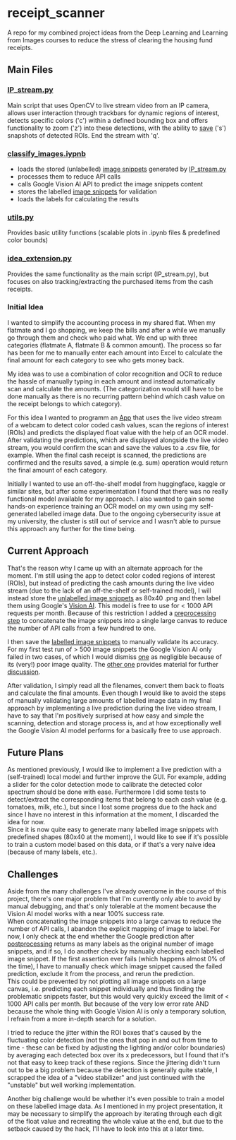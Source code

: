 # receipt_scanner
A repo for my combined project ideas from the Deep Learning and Learning from Images courses to reduce the stress of clearing the housing fund receipts.

## Main Files

### [IP_stream.py](https://github.com/Lucky-0ne/receipt_scanner/blob/main/main/scripts/IP_stream.py)
Main script that uses OpenCV to live stream video from an IP camera, allows user interaction through trackbars for dynamic regions of interest, detects specific colors ('c') within a defined bounding box and offers functionality to zoom ('z') into these detections, with the ability to [save](https://github.com/Lucky-0ne/receipt_scanner/tree/main/main/images/result_snippets) ('s') snapshots of detected ROIs. End the stream with 'q'.

### [classify_images.iypnb](https://github.com/Lucky-0ne/receipt_scanner/blob/main/main/scripts/classify_images.ipynb)
- loads the stored (unlabelled) [image snippets](https://github.com/Lucky-0ne/receipt_scanner/tree/main/main/images/result_snippets) generated by [IP_stream.py](https://github.com/Lucky-0ne/receipt_scanner/blob/main/main/scripts/IP_stream.py)
- processes them to reduce API calls
- calls Google Vision AI API to predict the image snippets content
- stores the labelled [image snippets](https://github.com/Lucky-0ne/receipt_scanner/tree/main/main/images/classified_snippets) for validation
- loads the labels for calculating the results

### [utils.py](https://github.com/Lucky-0ne/receipt_scanner/blob/main/main/scripts/utils.py)
Provides basic utility functions (scalable plots in .ipynb files & predefined color bounds)

### [idea_extension.py](https://github.com/Lucky-0ne/receipt_scanner/blob/main/main/scripts/idea_extension.py)
Provides the same functionality as the main script (IP_stream.py), but focuses on also tracking/extracting the purchased items from the cash receipts.

### Initial Idea
I wanted to simplify the accounting process in my shared flat. When my flatmate and I go shopping, we keep the bills and after a while we manually go through them and check who paid what. We end up with three categories (flatmate A, flatmate B & common amount). The process so far has been for me to manually enter each amount into Excel to calculate the final amount for each category to see who gets money back.  
  
My idea was to use a combination of color recognition and OCR to reduce the hassle of manually typing in each amount and instead automatically scan and calculate the amounts. (The categorization would still have to be done manually as there is no recurring pattern behind which cash value on the receipt belongs to which category).  
  
  
For this idea I wanted to programm an [App](https://github.com/Lucky-0ne/receipt_scanner/blob/main/main/scripts/IP_stream.py) that uses the live video stream of a webcam to detect color coded cash values, scan the regions of interest (ROIs) and predicts the displayed float value with the help of an OCR model. After validating the predictions, which are displayed alongside the live video stream, you would confirm the scan and save the values to a .csv file, for example. When the final cash receipt is scanned, the predictions are confirmed and the results saved, a simple (e.g. sum) operation would return the final amount of each category.  
  
Initially I wanted to use an off-the-shelf model from huggingface, kaggle or similar sites, but after some experimentation I found that there was no really functional model available for my approach. I also wanted to gain some hands-on experience training an OCR model on my own using my self-generated labelled image data. Due to the ongoing cybersecurity issue at my university, the cluster is still out of service and I wasn't able to pursue this approach any further for the time being.

## Current Approach
That's the reason why I came up with an alternate approach for the moment. I'm still using the app to detect color coded regions of interest (ROIs), but instead of predicting the cash amounts during the live video stream (due to the lack of an off-the-shelf or self-trained model), I will instead store the [unlabelled image snippets](https://github.com/Lucky-0ne/receipt_scanner/tree/main/main/images/result_snippets) as 80x40 .png and then label them using Google's [Vision AI](https://console.cloud.google.com/marketplace/product/google/vision.googleapis.com). This model is free to use for < 1000 API requests per month. Because of this restriction I added a [preprocessing step](https://nbviewer.org/github/Lucky-0ne/test_nbviewer/blob/main/classify_images.ipynb#Compose-A-Large-Canvas-For-Reducing-API-Calls) to concatenate the image snippets into a single large canvas to reduce the number of API calls from a few hundred to one.  
  
I then save the [labelled image snippets](https://github.com/Lucky-0ne/receipt_scanner/tree/main/main/images/classified_snippets) to manually validate its accuracy. For my first test run of > 500 image snippets the Google Vision AI only failed in two cases, of which I would dismiss [one](https://github.com/Lucky-0ne/receipt_scanner/blob/main/main/images/result_snippets/orange/discarded/2024-03-27_10-56-16_orange_ROI_5.png) as negligible because of its (very!) poor image quality. The [other one](https://github.com/Lucky-0ne/receipt_scanner/blob/main/main/images/result_snippets/orange/discarded/2024-03-27_12-01-09_orange_ROI_10.png) provides material for further [discussion](#Challenges).  
  
After validation, I simply read all the filenames, convert them back to floats and calculate the final amounts. Even though I would like to avoid the steps of manually validating large amounts of labelled image data in my final approach by implementing a live prediction during the live video stream, I have to say that I'm positively surprised at how easy and simple the scanning, detection and storage process is, and at how exceptionally well the Google Vision AI model performs for a basically free to use approach.

## Future Plans
As mentioned previously, I would like to implement a live prediction with a (self-trained) local model and further improve the GUI. For example, adding a slider for the color detection mode to calibrate the detected color spectrum should be done with ease. Furthermore I did some tests to detect/extract the corresponding items that belong to each cash value (e.g. tomatoes, milk, etc.), but since I lost some progress due to the hack and since I have no interest in this information at the moment, I discarded the idea for now.  
Since it is now quite easy to generate many labelled image snippets with predefined shapes (80x40 at the moment), I would like to see if it's possible to train a custom model based on this data, or if that's a very naive idea (because of many labels, etc.).

## Challenges
Aside from the many challenges I've already overcome in the course of this project, there's one major problem that I'm currently only able to avoid by manual debugging, and that's only tolerable at the moment because the Vision AI model works with a near 100% success rate.  
When concatenating the image snippets into a large canvas to reduce the number of API calls, I abandon the explicit mapping of image to label. For now, I only check at the end whether the Google prediction after [postprocessing](https://nbviewer.org/github/Lucky-0ne/test_nbviewer/blob/main/classify_images.ipynb#Post-Processing) returns as many labels as the original number of image snippets, and if so, I do another check by manually checking each labelled image snippet. If the first assertion ever fails (which happens almost 0% of the time), I have to manually check which image snippet caused the failed prediction, exclude it from the process, and rerun the prediction.  
This could be prevented by not plotting all image snippets on a large canvas, i.e. predicting each snippet individually and thus finding the problematic snippets faster, but this would very quickly exceed the limit of < 1000 API calls per month. But because of the very low error rate AND because the whole thing with Google Vision AI is only a temporary solution, I refrain from a more in-depth search for a solution.  
  
I tried to reduce the jitter within the ROI boxes that's caused by the fluctuating color detection (not the ones that pop in and out from time to time - these can be fixed by adjusting the lighting and/or color boundaries) by averaging each detected box over its x predecessors, but I found that it's not that easy to keep track of these regions. Since the jittering didn't turn out to be a big problem because the detection is generally quite stable, I scrapped the idea of a "video stabilizer" and just continued with the "unstable" but well working implementation.  
  
Another big challenge would be whether it's even possible to train a model on these labelled image data. As I mentioned in my project presentation, it may be necessary to simplify the approach by iterating through each digit of the float value and recreating the whole value at the end, but due to the setback caused by the hack, I'll have to look into this at a later time.
